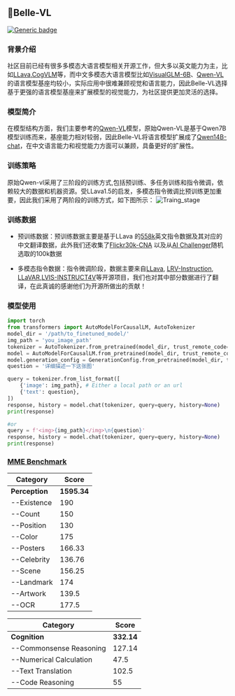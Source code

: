 
## 📝Belle-VL
[![Generic badge](https://img.shields.io/badge/🤗-Huggingface%20Repo2-green.svg)](https://huggingface.co/BELLE-2/BELLE-VL)
### 背景介绍
社区目前已经有很多多模态大语言模型相关开源工作，但大多以英文能力为主，比如[LLava](https://github.com/haotian-liu/LLaVA),[CogVLM](https://github.com/THUDM/CogVLM)等，而中文多模态大语言模型比如[VisualGLM-6B](https://github.com/THUDM/VisualGLM-6B)、[Qwen-VL](https://github.com/QwenLM/Qwen-VL)的语言模型基座均较小，实际应用中很难兼顾视觉和语言能力，因此Belle-VL选择基于更强的语言模型基座来扩展模型的视觉能力，为社区提供更加灵活的选择。

### 模型简介
在模型结构方面，我们主要参考的[Qwen-VL](https://github.com/QwenLM/Qwen-VL)模型，原始Qwen-VL是基于Qwen7B模型训练而来，基座能力相对较弱，因此Belle-VL将语言模型扩展成了[Qwen14B-chat](https://huggingface.co/Qwen/Qwen-14B-Chat)，在中文语言能力和视觉能力方面可以兼顾，具备更好的扩展性。

### 训练策略
原始Qwen-vl采用了三阶段的训练方式,包括预训练、多任务训练和指令微调，依赖较大的数据和机器资源。受LLava1.5的启发，多模态指令微调比预训练更加重要，因此我们采用了两阶段的训练方式，如下图所示：
![Traing_stage](./train.png)

### 训练数据
* 预训练数据：预训练数据主要是基于LLava 的[558k](https://huggingface.co/datasets/liuhaotian/LLaVA-Pretrain)英文指令数据及其对应的中文翻译数据，此外我们还收集了[Flickr30k-CNA](https://zero.so.com/) 以及从[AI Challenger](https://tianchi.aliyun.com/dataset/145781?spm=a2c22.12282016.0.0.5c823721PG2nBW)随机选取的100k数据

* 多模态指令数据：指令微调阶段，数据主要来自[LLava](https://github.com/haotian-liu/LLaVA), [LRV-Instruction](https://github.com/FuxiaoLiu/LRV-Instruction), [LLaVAR](https://github.com/SALT-NLP/LLaVAR),[LVIS-INSTRUCT4V](https://github.com/X2FD/LVIS-INSTRUCT4V)等开源项目，我们也对其中部分数据进行了翻译，在此真诚的感谢他们为开源所做出的贡献！

### 模型使用
``` python
import torch
from transformers import AutoModelForCausalLM, AutoTokenizer
model_dir = '/path/to_finetuned_model/'
img_path = 'you_image_path'
tokenizer = AutoTokenizer.from_pretrained(model_dir, trust_remote_code=True)
model = AutoModelForCausalLM.from_pretrained(model_dir, trust_remote_code=True).eval()
model.generation_config = GenerationConfig.from_pretrained(model_dir, trust_remote_code=True)
question = '详细描述一下这张图'

query = tokenizer.from_list_format([
    {'image': img_path}, # Either a local path or an url
    {'text': question},
])
response, history = model.chat(tokenizer, query=query, history=None)
print(response)

#or
query = f'<img>{img_path}</img>\n{question}'
response, history = model.chat(tokenizer, query=query, history=None)
print(response)
```

### [MME Benchmark](https://github.com/BradyFU/Awesome-Multimodal-Large-Language-Models/tree/Evaluation)
| Category               | Score |
|------------------------|-------|
| **Perception**         | **1595.34**    |
| --Existence              | 190   |
| --Count                  | 150   |
| --Position               | 130   |
| --Color                  | 175   |
| --Posters                | 166.33|
| --Celebrity              | 136.76|
| --Scene                  | 156.25|
| --Landmark               | 174   |
| --Artwork                | 139.5 |
| --OCR                    | 177.5 |

| Category               | Score |
|------------------------|-------|
| **Cognition**          | **332.14**    |
| --Commonsense Reasoning   | 127.14|
| --Numerical Calculation  | 47.5  |
| --Text Translation       | 102.5 |
| --Code Reasoning         | 55    |



